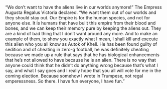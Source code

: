 “We don’t want to have the aliens live in our worlds anymore!” The
Empress Augusta Regalus Victoria declared. “We want them out of our
worlds and they should stay out. Our Empire is for the human species,
and not for anyone else. It is humans that have built this empire from
their blood and bones, and we can keep their memory pure by keeping the
aliens out. They are a kind of bad thing that I don’t want around any
more. And to make an example of them, to show you exactly what I mean, I
shall kill and execute this alien who you all know as Autok of Khell. He
has been found guilty of sedition and of cheating in zero-g football, he
was definitely cheating because we made up a rule that says that he has
biological enhancements that he’s not allowed to have because he is an
alien. There is no way that anyone could think that he didn’t do
anything wrong because that’s what I say, and what I say goes and I
really hope that you all will vote for me in the coming election.
Because somehow I wrote in Trumpese, not regal emperessness. So there. I
have fun everyone, I have fun.”
